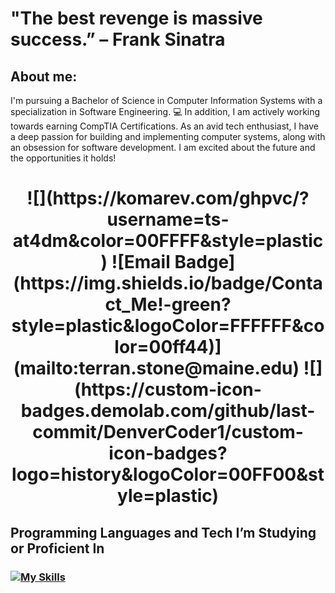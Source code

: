 # "The best revenge is massive success.” – Frank Sinatra


## About me:
I'm pursuing a Bachelor of Science in Computer Information Systems with a specialization in Software Engineering. :computer: In addition, I am actively working towards earning CompTIA Certifications. As an avid tech enthusiast, I have a deep passion for building and implementing computer systems, along with an obsession for software development. I am excited about the future and the opportunities it holds! 


<h1 align="center">
![](https://komarev.com/ghpvc/?username=ts-at4dm&color=00FFFF&style=plastic) 
![Email Badge](https://img.shields.io/badge/Contact_Me!-green?style=plastic&logoColor=FFFFFF&color=00ff44)](mailto:terran.stone@maine.edu) 
![](https://custom-icon-badges.demolab.com/github/last-commit/DenverCoder1/custom-icon-badges?logo=history&logoColor=00FF00&style=plastic)
</h1>




## Programming Languages and Tech I’m Studying or Proficient In

### [![My Skills](https://skillicons.dev/icons?i=html,css,py,go,cs,js,mysql,vscode,neovim,linux,ubuntu,windows,apple,bootstrap,discord&perline=10)](https://skillicons.dev)
